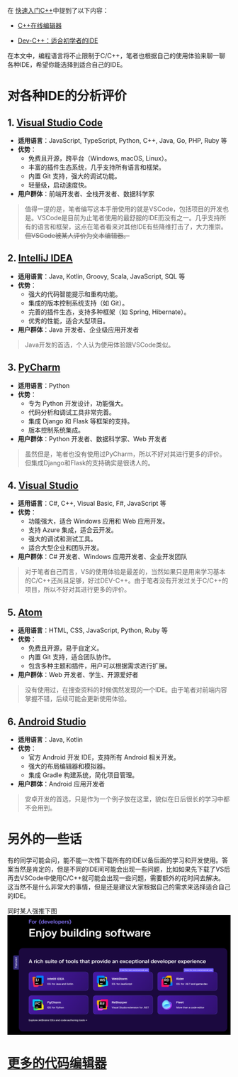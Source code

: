 在 [快速入门C++](/Freshman/Quick-Start-C.md)中提到了以下内容：

- [C++在线编辑器](https://www.runoob.com/try/runcode.php?filename=helloworld&type=cpp)

- [Dev-C++：适合初学者的IDE](https://sourceforge.net/projects/orwelldevcpp/)

在本文中，编程语言将不止限制于C/C++，笔者也根据自己的使用体验来聊一聊各种IDE，希望你能选择到适合自己的IDE。

# 对各种IDE的分析评价

## 1. [Visual Studio Code](https://code.visualstudio.com/)
- **适用语言**：JavaScript, TypeScript, Python, C++, Java, Go, PHP, Ruby 等
- **优势**：
  - 免费且开源，跨平台（Windows, macOS, Linux）。
  - 丰富的插件生态系统，几乎支持所有语言和框架。
  - 内置 Git 支持，强大的调试功能。
  - 轻量级，启动速度快。
- **用户群体**：前端开发者、全栈开发者、数据科学家

> 值得一提的是，笔者编写这本手册使用的就是VSCode，包括项目的开发也是。VSCode是目前为止笔者使用的最舒服的IDE而没有之一。几乎支持所有的语言和框架，这点在笔者看来对其他IDE有些降维打击了，大力推崇。~~但VSCode被某人评价为文本编辑器。~~

## 2. [IntelliJ IDEA](https://www.jetbrains.com/idea/)
- **适用语言**：Java, Kotlin, Groovy, Scala, JavaScript, SQL 等
- **优势**：
  - 强大的代码智能提示和重构功能。
  - 集成的版本控制系统支持（如 Git）。
  - 完善的插件生态，支持多种框架（如 Spring, Hibernate）。
  - 优秀的性能，适合大型项目。
- **用户群体**：Java 开发者、企业级应用开发者

> Java开发的首选，个人认为使用体验跟VSCode类似。

## 3. [PyCharm](https://www.jetbrains.com/pycharm/)
- **适用语言**：Python
- **优势**：
  - 专为 Python 开发设计，功能强大。
  - 代码分析和调试工具非常完善。
  - 集成 Django 和 Flask 等框架的支持。
  - 版本控制系统集成。
- **用户群体**：Python 开发者、数据科学家、Web 开发者

> 虽然但是，笔者也没有使用过PyCharm，所以不好对其进行更多的评价。但集成Django和Flask的支持确实是很诱人的。

## 4. [Visual Studio](https://visualstudio.microsoft.com/vs/)
- **适用语言**：C#, C++, Visual Basic, F#, JavaScript 等
- **优势**：
  - 功能强大，适合 Windows 应用和 Web 应用开发。
  - 支持 Azure 集成，适合云开发。
  - 强大的调试和测试工具。
  - 适合大型企业和团队开发。
- **用户群体**：C# 开发者、Windows 应用开发者、企业开发团队

> 对于笔者自己而言，VS的使用体验是最差的，当然如果只是用来学习基本的C/C++还尚且足够，好过DEV-C++。由于笔者没有开发过关于C/C++的项目，所以不好对其进行更多的评价。

## 5. [Atom](https://atom.io/)
- **适用语言**：HTML, CSS, JavaScript, Python, Ruby 等
- **优势**：
  - 免费且开源，易于自定义。
  - 内置 Git 支持，适合团队协作。
  - 包含多种主题和插件，用户可以根据需求进行扩展。
- **用户群体**：Web 开发者、学生、开源爱好者

> 没有使用过，在搜查资料的时候偶然发现的一个IDE。由于笔者对前端内容掌握不错，后续可能会更新使用体验。

## 6. [Android Studio](https://developer.android.com/studio)
- **适用语言**：Java, Kotlin
- **优势**：
  - 官方 Android 开发 IDE，支持所有 Android 相关开发。
  - 强大的布局编辑器和模拟器。
  - 集成 Gradle 构建系统，简化项目管理。
- **用户群体**：Android 应用开发者

> 安卓开发的首选，只是作为一个例子放在这里，貌似在日后很长的学习中都不会用到。

# 另外的一些话

有的同学可能会问，能不能一次性下载所有的IDE以备后面的学习和开发使用。答案当然是肯定的，但是不同的IDE间可能会出现一些问题，比如如果先下载了VS后再去VSCode中使用C/C++就可能会出现一些问题，需要额外的花时间去解决。这当然不是什么非常大的事情，但是还是建议大家根据自己的需求来选择适合自己的IDE。

同时某人强推下图
![JetBrains IDEs](Image/image02.png)

# [更多的代码编辑器](https://oi-wiki.org/tools/)